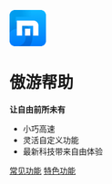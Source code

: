 ![logo](images/logo.png)

# 傲游帮助

 **让自由前所未有**

- 小巧高速
- 灵活自定义功能
- 最新科技带来自由体验

[常见功能](#general)
[特色功能](#unique)